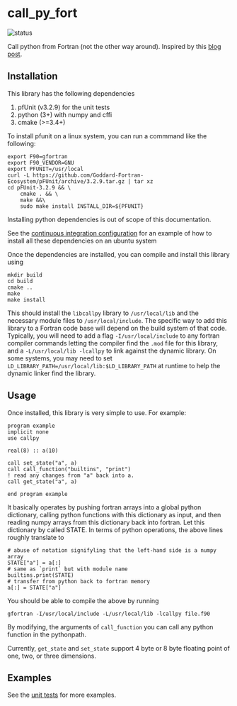 # call_py_fort

![status](https://github.com/VulcanClimateModeling/call_py_fort/workflows/Check/badge.svg)

Call python from Fortran (not the other way around). Inspired by this [blog
post](https://www.noahbrenowitz.com/post/calling-fortran-from-python/).

## Installation

This library has the following dependencies
1. pfUnit (v3.2.9) for the unit tests
1. python (3+) with numpy and cffi
1. cmake (>=3.4+)

To install pfunit on a linux system, you can run a commmand like the following:

    export F90=gfortran
    export F90_VENDOR=GNU
    export PFUNIT=/usr/local
    curl -L https://github.com/Goddard-Fortran-Ecosystem/pFUnit/archive/3.2.9.tar.gz | tar xz
    cd pFUnit-3.2.9 && \
        cmake . && \
        make &&\
        sudo make install INSTALL_DIR=${PFUNIT}

Installing python dependencies is out of scope of this documentation.

See the [continuous integration configuration](.github/workflows/check.yaml) for an example of how to install all these dependencies on an ubuntu system

Once the dependencies are installed, you can compile and install this library using

    mkdir build
    cd build 
    cmake ..
    make
    make install

This should install the `libcallpy` library to `/usr/local/lib` and the
necessary module files to `/usr/local/include`. The specific way to add this
library to a Fortran code base will depend on the build system of that code.
Typically, you will need to add a flag `-I/usr/local/include` to any fortran
compiler commands letting the compiler find the `.mod` file for this library,
and a `-L/usr/local/lib -lcallpy` to link against the dynamic library. On
some systems, you may need to set
`LD_LIBRARY_PATH=/usr/local/lib:$LD_LIBRARY_PATH` at runtime to help the
dynamic linker find the library.

## Usage

Once installed, this library is very simple to use. For example:

    program example
    implicit none
    use callpy
    
    real(8) :: a(10)

    call set_state("a", a)
    call call_function("builtins", "print")
    ! read any changes from "a" back into a.
    call get_state("a", a)

    end program example

It basically operates by pushing fortran arrays into a global python
dictionary, calling python functions with this dictionary as input, and then
reading numpy arrays from this dictionary back into fortran. Let this
dictionary by called STATE. In terms of python operations, the above lines
roughly translate to

    # abuse of notation signifyling that the left-hand side is a numpy array
    STATE["a"] = a[:]
    # same as `print` but with module name
    builtins.print(STATE)
    # transfer from python back to fortran memory
    a[:] = STATE["a"]

You should be able to compile the above by running

    gfortran -I/usr/local/include -L/usr/local/lib -lcallpy file.f90

By modifying, the arguments of `call_function` you can call any python
function in the pythonpath.

Currently, `get_state` and `set_state` support 4 byte or 8 byte floating
point of one, two, or three dimensions.

## Examples

See the [unit tests](/test/test_call_py_fort.pfunit) for more examples.
